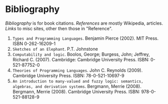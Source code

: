 # Bibliography

_Bibliography_ is for book citations. _References_ are mostly Wikipedia, articles. _Links_ to misc sites, other then those in "Reference".


1. `Types and Programming Languages`. Benjamin Pierce (2002). MIT Press. ISBN 0-262-16209-1
1. `Sketches of an Elephant`. P.T. Johnstone
1. `Computability and logic`. Boolos, George; Burgess, John; Jeffrey, Richard C. (2007). Cambridge: Cambridge University Press. ISBN: 0-521-87752-0
1. `Theories of Programming Languages`. John C. Reynolds (2009). Cambridge University Press. ISBN: 78-0-521-10697-9
1. `An introduction to many-valued and fuzzy logic: semantics, algebras, and derivation systems`. Bergmann, Merrie (2008). Bergmann, Merrie (2008). Cambridge University Press. ISBN: 978-0-521-88128-9
